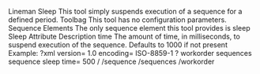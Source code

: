 Lineman Sleep
This tool simply suspends execution of a sequence for a defined period.
Toolbag
This tool has no configuration parameters.
Sequence Elements
The only sequence element this tool provides is 
sleep
Sleep
Attribute
Description
time
The amount of time, in milliseconds, to suspend execution of the sequence. Defaults to 1000 if not present
 
Example:
?xml version=
1.0
 encoding=
ISO-8859-1
?
workorder
sequences
sequence
sleep time=
500
/
/sequence
/sequences
/workorder
